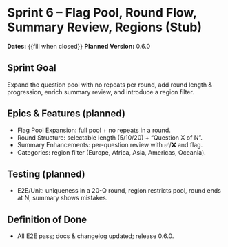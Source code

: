 # Sprint 6 – Flag Pool, Round Flow, Summary Review, Regions (Stub)
**Dates:** {{fill when closed}}
**Planned Version:** 0.6.0

## Sprint Goal
Expand the question pool with no repeats per round, add round length & progression, enrich summary review, and introduce a region filter.

## Epics & Features (planned)
- Flag Pool Expansion: full pool + no repeats in a round.
- Round Structure: selectable length (5/10/20) + “Question X of N”.
- Summary Enhancements: per-question review with ✅/❌ and flag.
- Categories: region filter (Europe, Africa, Asia, Americas, Oceania).

## Testing (planned)
- E2E/Unit: uniqueness in a 20-Q round, region restricts pool, round ends at N, summary shows mistakes.

## Definition of Done
- All E2E pass; docs & changelog updated; release 0.6.0.

